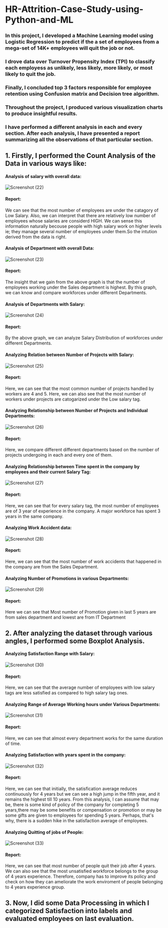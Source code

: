 # HR-Attrition-Case-Study-using-Python-and-ML
### In this project, I developed a Machine Learning model using Logistic Regression to predict if the a set of employees from a mega-set of 14K+ employees will quit the job or not. 
### I drove data over Turnover Propensity Index (TPI) to classify each employess as unlikely, less likely, more likely, or most likely to quit the job.
### Finally, I concluded top 3 factors responsible for employee retention using Confusion matrix and Decision tree algorithm.
### Throughout the project, I produced various visualization charts to produce insightful results.  
### I have performed a different analysis in each and every section. After each analysis, I have presented a report summarizing all the observations of that particular section.
 
## 1. Firstly, I performed the Count Analysis of the Data in various ways like:
#### Analysis of salary with overall data:
![Screenshot (22)](https://user-images.githubusercontent.com/73714933/100615022-04b62680-333d-11eb-8754-18d59739b801.png)
#### Report:
We can see that the most number of employees are under the catagory of Low Salary. Also, we can interpret that there are relatively low number of employees whose salaries are considerd HIGH. We can sense this information naturally becouse people with high salary work on higher levels ie; they manage several number of employees under them.So the intution derived from the data is right.
 
#### Analysis of Department with overall Data:
![Screenshot (23)](https://user-images.githubusercontent.com/73714933/100615027-05e75380-333d-11eb-8829-547321d29fa1.png)
#### Report:
The insight that we gain from the above graph is that the number of employees working under the Sales department is highest. By this graph, we can know and compare workforces under different Departments.

#### Analysis of Departments with Salary:
![Screenshot (24)](https://user-images.githubusercontent.com/73714933/100615027-05e75380-333d-11eb-8829-547321d29fa1.png)
#### Report:
By the above graph, we can analyze Salary Distribution of workforces under different Departments.

#### Analyzing Relation between Number of Projects with Salary:
![Screenshot (25)](https://user-images.githubusercontent.com/73714933/100615027-05e75380-333d-11eb-8829-547321d29fa1.png)
#### Report:
Here, we can see that the most common number of projects handled by workers are 4 and 5. Here, we can also see that the most number of workers under projects are catogarized under the Low salary tag.

#### Analyzing Relationship between Number of Projects and Individual Departments:
![Screenshot (26)](https://user-images.githubusercontent.com/73714933/100615027-05e75380-333d-11eb-8829-547321d29fa1.png)
#### Report:
Here, we compare different different departments based on the number of projects undergoing in each and every one of them.

#### Analyzing Relationship between Time spent in the company by employees and their current Salary Tag:
![Screenshot (27)](https://user-images.githubusercontent.com/73714933/100615027-05e75380-333d-11eb-8829-547321d29fa1.png)
#### Report:
Here, we can see that for every salary tag, the most number of employees are of 3 year of experience in the company. A major workforce has spent 3 years in the same company.

#### Analyzing Work Accident data:
![Screenshot (28)](https://user-images.githubusercontent.com/73714933/100615027-05e75380-333d-11eb-8829-547321d29fa1.png)
#### Report:
Here, we can see that the most number of work accidents that happened in the company are from the Sales Department.

#### Analyzing Number of Promotions in various Departments:
![Screenshot (29)](https://user-images.githubusercontent.com/73714933/100615027-05e75380-333d-11eb-8829-547321d29fa1.png)
#### Report:
Here we can see that Most number of Promotion given in last 5 years are from sales department and lowest are from IT Department

## 2. After analyzing the dataset through various angles, I performed some Boxplot Analysis. 

#### Analyzing Satisfaction Range with Salary:
![Screenshot (30)](https://user-images.githubusercontent.com/73714933/100615027-05e75380-333d-11eb-8829-547321d29fa1.png)
#### Report:
Here, we can see that the average number of employees with low salary tags are less satisfied as compared to high salary tag ones.

#### Analyzing Range of Average Working hours under Various Departments:
![Screenshot (31)](https://user-images.githubusercontent.com/73714933/100615027-05e75380-333d-11eb-8829-547321d29fa1.png)
#### Report:
Here, we can see that almost every department works for the same duration of time.

#### Analyzing Satisfaction with years spent in the company:
![Screenshot (32)](https://user-images.githubusercontent.com/73714933/100615027-05e75380-333d-11eb-8829-547321d29fa1.png)
#### Report:
Here, we can see that initially, the satisfication average reduces continuously for 4 years but we can see a high jump in the fifth year, and it remains the highest till 10 years. From this analysis, I can assume that may be, there is some kind of policy of the company for completing 5 years,there may be some benefits or compensation or promotion or may be some gifts are given to employees for spending 5 years. Perhaps, that's why, there is a sudden hike in the satisfaction average of employees.

#### Analyzing Quitting of jobs of People:
![Screenshot (33)](https://user-images.githubusercontent.com/73714933/100615027-05e75380-333d-11eb-8829-547321d29fa1.png)
#### Report:
Here, we can see that most number of people quit their job after 4 years. We can also see that the most unsatisfied workforce belongs to the group of 4 years experience. Therefore, company has to improve its policy and check on how they can ameliorate the work enviroment of people belonging to 4 years experience group.

## 3. Now, I did some Data Processing in which I categorized Satisfaction into labels and evaluated employees on last evaluation.
